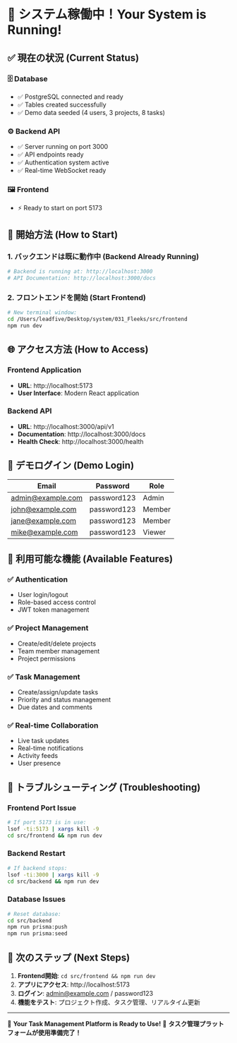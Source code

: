 # 🎉 システム稼働中！Your System is Running!

## ✅ **現在の状況 (Current Status)**

### 🗄️ **Database**
- ✅ PostgreSQL connected and ready
- ✅ Tables created successfully  
- ✅ Demo data seeded (4 users, 3 projects, 8 tasks)

### ⚙️ **Backend API**
- ✅ Server running on port 3000
- ✅ API endpoints ready
- ✅ Authentication system active
- ✅ Real-time WebSocket ready

### 🖼️ **Frontend**
- ⚡ Ready to start on port 5173

## 🚀 **開始方法 (How to Start)**

### 1. バックエンドは既に動作中 (Backend Already Running)
```bash
# Backend is running at: http://localhost:3000
# API Documentation: http://localhost:3000/docs
```

### 2. フロントエンドを開始 (Start Frontend)
```bash
# New terminal window:
cd /Users/leadfive/Desktop/system/031_Fleeks/src/frontend
npm run dev
```

## 🌐 **アクセス方法 (How to Access)**

### Frontend Application
- **URL**: http://localhost:5173
- **User Interface**: Modern React application

### Backend API
- **URL**: http://localhost:3000/api/v1
- **Documentation**: http://localhost:3000/docs
- **Health Check**: http://localhost:3000/health

## 👤 **デモログイン (Demo Login)**

| Email | Password | Role |
|-------|----------|------|
| admin@example.com | password123 | Admin |
| john@example.com | password123 | Member |
| jane@example.com | password123 | Member |
| mike@example.com | password123 | Viewer |

## 🎯 **利用可能な機能 (Available Features)**

### ✅ Authentication
- User login/logout
- Role-based access control
- JWT token management

### ✅ Project Management  
- Create/edit/delete projects
- Team member management
- Project permissions

### ✅ Task Management
- Create/assign/update tasks
- Priority and status management
- Due dates and comments

### ✅ Real-time Collaboration
- Live task updates
- Real-time notifications
- Activity feeds
- User presence

## 🔧 **トラブルシューティング (Troubleshooting)**

### Frontend Port Issue
```bash
# If port 5173 is in use:
lsof -ti:5173 | xargs kill -9
cd src/frontend && npm run dev
```

### Backend Restart
```bash
# If backend stops:
lsof -ti:3000 | xargs kill -9
cd src/backend && npm run dev
```

### Database Issues
```bash
# Reset database:
cd src/backend
npm run prisma:push
npm run prisma:seed
```

## 📱 **次のステップ (Next Steps)**

1. **Frontend開始**: `cd src/frontend && npm run dev`
2. **アプリにアクセス**: http://localhost:5173
3. **ログイン**: admin@example.com / password123
4. **機能をテスト**: プロジェクト作成、タスク管理、リアルタイム更新

---

🎉 **Your Task Management Platform is Ready to Use!**
🚀 **タスク管理プラットフォームが使用準備完了！**